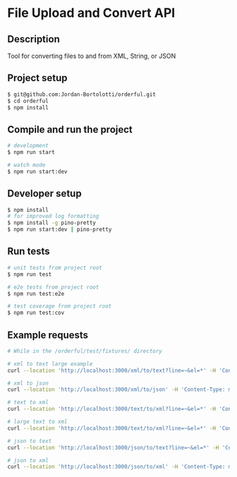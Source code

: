 # File Upload and Convert API

## Description

Tool for converting files to and from XML, String, or JSON

## Project setup

```bash
$ git@github.com:Jordan-Bortolotti/orderful.git
$ cd orderful
$ npm install
```

## Compile and run the project

```bash
# development
$ npm run start

# watch mode
$ npm run start:dev
```

## Developer setup

```bash
$ npm install
# for improved log formatting
$ npm install -g pino-pretty
$ npm run start:dev | pino-pretty
```

## Run tests

```bash
# unit tests from project root
$ npm run test

# e2e tests from project root
$ npm run test:e2e

# test coverage from project root
$ npm run test:cov
```

## Example requests
```bash
# While in the /orderful/test/fixtures/ directory

# xml to text large example
curl --location 'http://localhost:3000/xml/to/text?line=~&el=*' -H 'Content-Type: multipart/form-data' --form "file=@./large-sample-xml.xml;type=text/xml"

# xml to json 
curl --location 'http://localhost:3000/xml/to/json' -H 'Content-Type: multipart/form-data' --form "file=@./sample-xml.xml;type=text/xml"

# text to xml
curl --location 'http://localhost:3000/text/to/xml?line=~&el=*' -H 'Content-Type: multipart/form-data' --form "file=@./sample-text.txt;type=text/plain"

# large text to xml
curl --location 'http://localhost:3000/text/to/xml?line=~&el=*' -H 'Content-Type: multipart/form-data' --form "file=@./large-sample-text.txt;type=text/plain"

# json to text
curl --location 'http://localhost:3000/json/to/text?line=~&el=*' -H 'Content-Type: multipart/form-data' --form "file=@./sample-json.json;type=application/json"

# json to xml
curl --location 'http://localhost:3000/json/to/xml' -H 'Content-Type: multipart/form-data' --form "file=@./sample-json.json;type=application/json"
```

